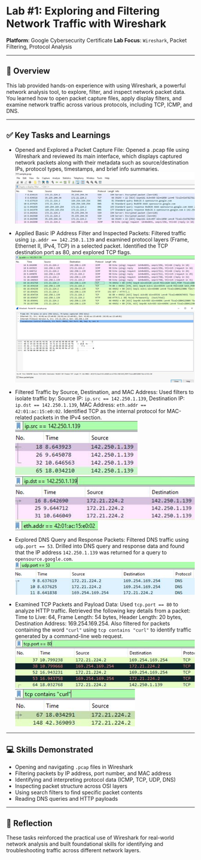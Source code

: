 # Lab #1: Exploring and Filtering Network Traffic with Wireshark

**Platform**: Google Cybersecurity Certificate
**Lab Focus**: `Wireshark`, Packet Filtering, Protocol Analysis

---

## 🧠 Overview

This lab provided hands-on experience with using Wireshark, a powerful network analysis tool, to explore, filter, and inspect network packet data. You learned how to open packet capture files, apply display filters, and examine network traffic across various protocols, including TCP, ICMP, and DNS.

---

## ✅ Key Tasks and Learnings

- Opened and Explored a Packet Capture File: Opened a .pcap file using Wireshark and reviewed its main interface, which displays captured network packets along with their metadata such as source/destination IPs, protocol types, timestamps, and brief info summaries.
  ![Opened PCAP](../../images/packet_lab1_pcap_opened.png)

- Applied Basic IP Address Filter and Inspected Packets: Filtered traffic using `ip.addr == 142.250.1.139` and examined protocol layers (Frame, Ethernet II, IPv4, TCP) in a selected packet. Identified the TCP destination port as 80, and explored TCP flags.
  ![IP Filter](../../images/packet_lab1_ip_filter1.png)
  ![IP Filter](../../images/packet_lab1_ip_filter2.png)

- Filtered Traffic by Source, Destination, and MAC Address: Used filters to isolate traffic by:
  Source IP: `ip.src == 142.250.1.139`,
  Destination IP: `ip.dst == 142.250.1.139`,
  MAC Address: `eth.addr == 42:01:ac:15:e0:02`.
  Identified TCP as the internal protocol for MAC-related packets in the IPv4 section.
  ![MAC Filter](../../images/packet_lab1_mac_filter1.png)
  ![MAC Filter](../../images/packet_lab1_mac_filter2.png)
  ![MAC Filter](../../images/packet_lab1_mac_filter3.png)

- Explored DNS Query and Response Packets: Filtered DNS traffic using `udp.port == 53`. Drilled into DNS query and response data and found that the IP address `142.250.1.139` was returned for a query to `opensource.google.com`.
  ![DNS Query](../../images/packet_lab1_dns_query.png)

- Examined TCP Packets and Payload Data: Used `tcp.port == 80` to analyze HTTP traffic. Retrieved the following key details from a packet: Time to Live: 64, Frame Length: 54 bytes, Header Length: 20 bytes, Destination Address: 169.254.169.254. Also filtered for packets containing the word `"curl"` using `tcp contains "curl"` to identify traffic generated by a command-line web request.
  ![TCP Payload](../../images/packet_lab1_tcp_payload1.png)
  ![TCP Payload](../../images/packet_lab1_tcp_payload2.png)

---

## 💻 Skills Demonstrated

* Opening and navigating `.pcap` files in Wireshark
* Filtering packets by IP address, port number, and MAC address
* Identifying and interpreting protocol data (ICMP, TCP, UDP, DNS)
* Inspecting packet structure across OSI layers
* Using search filters to find specific packet contents
* Reading DNS queries and HTTP payloads

---

## 🔁 Reflection

These tasks reinforced the practical use of Wireshark for real-world network analysis and built foundational skills for identifying and troubleshooting traffic across different network layers.
